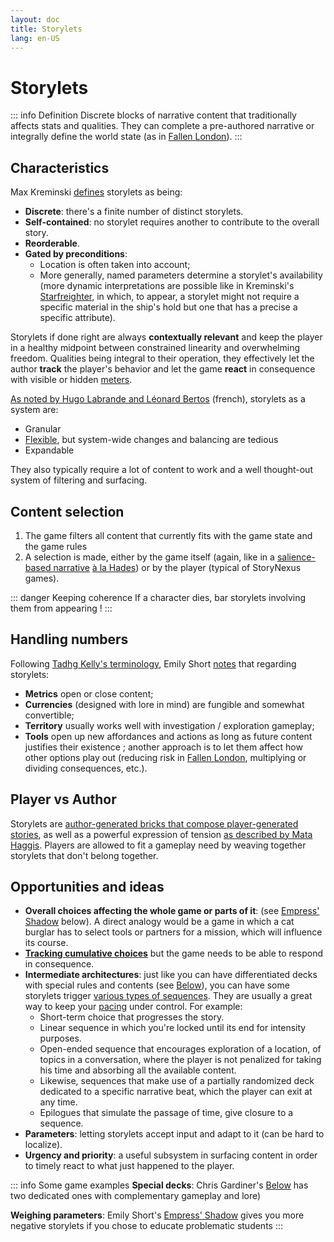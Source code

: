 ```yaml
---
layout: doc
title: Storylets
lang: en-US
---
```


# Storylets

::: info Definition
Discrete blocks of narrative content that traditionally affects stats and qualities. They can complete a pre-authored narrative or integrally define the world state (as in [Fallen London](https://www.fallenlondon.com)).
:::

## Characteristics

Max Kreminski [defines](https://www.researchgate.net/publication/329067385_Sketching_a_Map_of_the_Storylets_Design_Space/link/5d046ceea6fdcc39f11b7073/download?_tp=eyJjb250ZXh0Ijp7ImZpcnN0UGFnZSI6InB1YmxpY2F0aW9uIiwicGFnZSI6InB1YmxpY2F0aW9uIn19) storylets as being:

- **Discrete**: there's a finite number of distinct storylets. 
- **Self-contained**: no storylet requires another to contribute to the overall story.
- **Reorderable**.
- **Gated by preconditions**:
    - Location is often taken into account;
    - More generally, named parameters determine a storylet's availability (more dynamic interpretations are possible like in Kreminski's <u>Starfreighter</u>, in which, to appear, a storylet might not require a specific material in the ship's hold but one that has a precise a specific attribute).



Storylets if done right are always **contextually relevant** and keep the player in a healthy midpoint between constrained linearity and overwhelming freedom. Qualities being integral to their operation, they effectively let the author **track** the player's behavior and let the game **react** in consequence with visible or hidden [meters](https://www.whatgamesare.com/2011/11/currencies-and-other-numbers-game-design.html).

[As noted by Hugo Labrande and Léonard Bertos](https://youtu.be/x5-EZrXYluA) (french), storylets as a system are:
- Granular 
- [Flexible](https://www.reddit.com/r/fallenlondon/comments/77iupx/is_accidentally_purchasing_500_weasels_an/), but system-wide changes and balancing are tedious
- Expandable

They also typically require a lot of content to work and a well thought-out system of filtering and surfacing.


## Content selection

1. The game filters all content that currently fits with the game state and the game rules
2. A selection is made, either by the game itself (again, like in a [salience-based narrative](https://emshort.blog/2016/04/12/beyond-branching-quality-based-and-salience-based-narrative-structures/) [à la Hades](https://www.youtube.com/watch?v=bwdYL0KFA_U)) or by the player (typical of StoryNexus games). 

::: danger Keeping coherence
If a character dies, bar storylets involving them from appearing !
:::

## Handling numbers

Following [Tadhg Kelly's terminology](https://www.whatgamesare.com/2011/11/currencies-and-other-numbers-game-design.html), Emily Short [notes](https://emshort.blog/2019/12/03/storylets-play-together/) that regarding storylets:
- **Metrics** open or close content;
- **Currencies** (designed with lore in mind) are fungible and somewhat convertible;
- **Territory** usually works well with investigation / exploration gameplay;
- **Tools** open up new affordances and actions as long as future content justifies their existence ; another approach is to let them affect how other options play out (reducing risk in <u>Fallen London</u>, multiplying or dividing consequences, etc.).

## Player vs Author

Storylets are [author-generated bricks that compose player-generated stories](https://emshort.blog/2016/04/12/beyond-branching-quality-based-and-salience-based-narrative-structures/), as well as a powerful expression of tension [as described by Mata Haggis](https://youtu.be/8fXE-E1hjKk). Players are allowed to fit a gameplay need by weaving together storylets that don't belong together.




## Opportunities and ideas

- **Overall choices affecting the whole game or parts of it**: (see <u>Empress' Shadow</u> below). A direct analogy would be a game in which a cat burglar has to select tools or partners for a mission, which will influence its course.
- **[Tracking cumulative choices](https://emshort.blog/2020/01/09/casual-games-and-storylets-or-how-to-make-game-mechanics-express-choice/)** but the game needs to be able to respond in consequence.
- **Intermediate architectures**: just like you can have differentiated decks with special rules and contents (see <u>Below</u>), you can have some storylets trigger [various types of sequences](https://emshort.blog/2017/07/25/montage-and-other-effects-in-storynexus/). They are usually a great way to keep your [pacing](https://emshort.blog/2020/01/21/pacing-storylet-structures/) under control. For example:
    - Short-term choice that progresses the story.
    - Linear sequence in which you're locked until its end for intensity purposes.
    - Open-ended sequence that encourages exploration of a location, of topics in a conversation, where the player is not penalized for taking his time and absorbing all the available content.
    - Likewise, sequences that make use of a partially randomized deck dedicated to a specific narrative beat, which the player can exit at any time.
    - Epilogues that simulate the passage of time, give closure to a sequence.
- **Parameters**: letting storylets accept input and adapt to it (can be hard to localize).
- **Urgency and priority**: a useful subsystem in surfacing content in order to timely react to what just happened to the player.


::: info Some game examples
**Special decks**: Chris Gardiner's [Below](http://below.storynexus.com) has two dedicated ones with complementary gameplay and lore)

**Weighing parameters**: Emily Short's <u>Empress' Shadow</u> gives you more negative storylets if you chose to educate problematic students
:::
